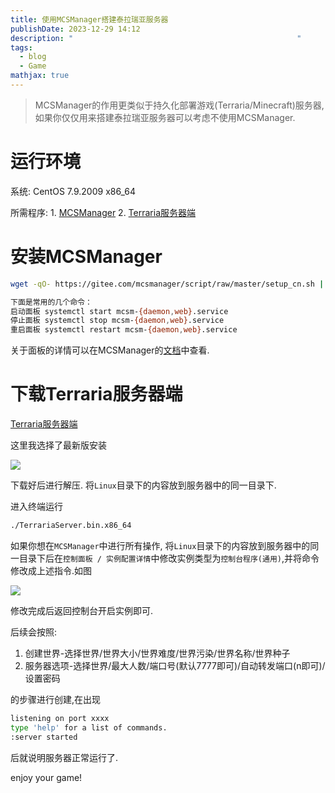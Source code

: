 ```yaml
---
title: 使用MCSManager搭建泰拉瑞亚服务器
publishDate: 2023-12-29 14:12
description: "                                                  "
tags:
  - blog
  - Game
mathjax: true
---
```

> MCSManager的作用更类似于持久化部署游戏(Terraria/Minecraft)服务器, 如果你仅仅用来搭建泰拉瑞亚服务器可以考虑不使用MCSManager.
# 运行环境

系统: CentOS 7.9.2009 x86_64

所需程序:
		1. [MCSManager](https://docs.mcsmanager.com/#/zh-cn/README)
		2. [Terraria服务器端](https://terraria.fandom.com/wiki/Server#Downloads)

# 安装MCSManager
```bash
wget -qO- https://gitee.com/mcsmanager/script/raw/master/setup_cn.sh | bash
```


```bash
下面是常用的几个命令：
启动面板 systemctl start mcsm-{daemon,web}.service
停止面板 systemctl stop mcsm-{daemon,web}.service
重启面板 systemctl restart mcsm-{daemon,web}.service
```
关于面板的详情可以在MCSManager的[文档](https://docs.mcsmanager.com/#/zh-cn/README)中查看.

# 下载Terraria服务器端

[Terraria服务器端](https://terraria.fandom.com/wiki/Server#Downloads)

这里我选择了最新版安装

![](https://img.asyncx.top/images/202312291443894.png)

下载好后进行解压. 将`Linux`目录下的内容放到服务器中的同一目录下.

进入终端运行
```bash
./TerrariaServer.bin.x86_64
```

如果你想在`MCSManager`中进行所有操作, 将`Linux`目录下的内容放到服务器中的同一目录下后在`控制面板 / 实例配置详情`中修改实例类型为`控制台程序(通用)`,并将命令修改成上述指令.如图

![](https://img.asyncx.top/images/202312291449381.png)

修改完成后返回控制台开启实例即可.

后续会按照:

1. 创建世界-选择世界/世界大小/世界难度/世界污染/世界名称/世界种子
2. 服务器选项-选择世界/最大人数/端口号(默认7777即可)/自动转发端口(n即可)/设置密码

的步骤进行创建,在出现
```bash
listening on port xxxx
type 'help' for a list of commands.
:server started
```
后就说明服务器正常运行了.

enjoy your game!